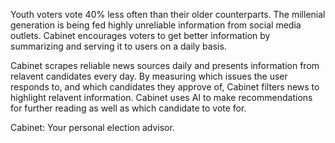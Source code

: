 Youth voters vote 40% less often than their older counterparts. The millenial generation is being fed highly unreliable information from social media outlets. Cabinet encourages voters to get better information by summarizing and serving it to users on a daily basis.

Cabinet scrapes reliable news sources daily and presents information from relavent candidates every day. By measuring which issues the user responds to, and which candidates they approve of, Cabinet filters news to highlight relavent information. Cabinet uses AI to make recommendations for further reading as well as which candidate to vote for.

Cabinet: Your personal election advisor.
